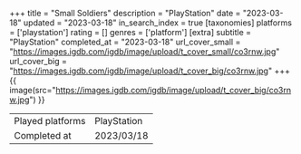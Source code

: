 +++
title = "Small Soldiers"
description = "PlayStation"
date = "2023-03-18"
updated = "2023-03-18"
in_search_index = true
[taxonomies]
platforms = ['playstation']
rating = []
genres = ['platform']
[extra]
subtitle = "PlayStation"
completed_at = "2023-03-18"
url_cover_small = "https://images.igdb.com/igdb/image/upload/t_cover_small/co3rnw.jpg"
url_cover_big = "https://images.igdb.com/igdb/image/upload/t_cover_big/co3rnw.jpg"
+++
{{ image(src="https://images.igdb.com/igdb/image/upload/t_cover_big/co3rnw.jpg") }}

|              |            |
| ------------ | ---------- |
| Played platforms    | PlayStation |
| Completed at | 2023/03/18 |


